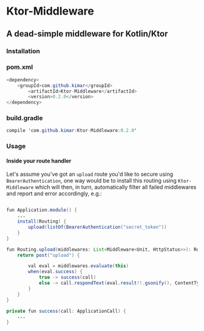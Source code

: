 # Ktor-Middleware

## A dead-simple middleware for Kotlin/Ktor

### Installation

### pom.xml

```java
<dependency>
	<groupId>com.github.kimar</groupId>
        <artifactId>Ktor-Middleware</artifactId>
        <version>0.2.0</version>
</dependency>
```

### build.gradle

```java
compile 'com.github.kimar:Ktor-Middleware:0.2.0'
```

### Usage

#### Inside your route handler

Let's assume you've got an `upload` route you'd like to secure using `BearerAuthentication`, one way would be to install this routing using `Ktor-Middleware` which will then, in turn, automatically filter all failed middlewares and report and error accordingly, e.g.:

```java

fun Application.module() {
	...
	install(Routing) {
		upload(listOf(BearerAuthentication("secret_token"))
	}
}

fun Routing.upload(middlewares: List<Middleware<Unit, HttpStatus>>): Route {
    return post("upload") {

        val eval = middlewares.evaluate(this)
        when(eval.success) {
            true -> success(call)
            else -> call.respondText(eval.result!!.gsonify(), ContentType.Application.Json)
        }
    }
}

private fun success(call: ApplicationCall) {
	...
}
```
